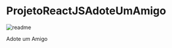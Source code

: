 ﻿# ProjetoReactJSAdoteUmAmigo

 ![readme](https://github.com/alanisribeiro/ProjetoReactJSAdoteUmAmigo/assets/126534588/78184d57-8007-40c6-82c9-f3a8cf12e9b9)
 <p>Adote um Amigo</p>
 </h1>


